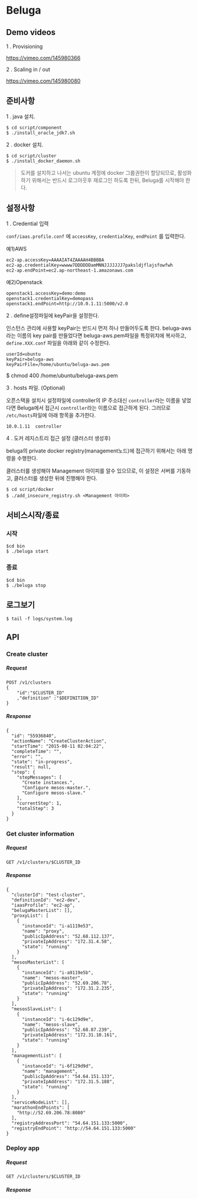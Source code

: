 # Beluga

## Demo videos

1 . Provisioning

https://vimeo.com/145980366

2 . Scaling in / out

https://vimeo.com/145980080

## 준비사항

1 . java 설치.
```
$ cd script/component
$ ./install_oracle_jdk7.sh
```

2 . docker 설치.

```
$ cd script/cluster
$ ./install_docker_daemon.sh
```

> 도커를 설치하고 나서는 ubuntu 계정에 docker 그룹권한이 할당되므로, 활성화하기 위해서는 반드시 로그아웃후 재로그인 하도록 한뒤, Beluga를 시작해야 한다.

## 설정사항

1 . Credential 입력

`conf/iaas.profile.conf` 에 `accessKey`, `credentialKey`, `endPoint` 를 입력한다.

예1)AWS

```
ec2-ap.accessKey=AAAAIAT4ZAAAAH4BBBBA
ec2-ap.credentialKey=wwww7DDDDDDamMNNJJJJJJJ7paksldjflajsfowfwh
ec2-ap.endPoint=ec2.ap-northeast-1.amazonaws.com
```

예2)Openstack
```
openstack1.accessKey=demo:demo
openstack1.credentialKey=demopass
openstack1.endPoint=http://10.0.1.11:5000/v2.0
```


2 . define설정파일에 keyPair을 설정한다.

인스턴스 관리에 사용할 keyPair는 반드시 먼저 하나 만들어두도록 한다.
beluga-aws라는 이름의 key pair를 만들었다면 beluga-aws.pem파일을 특정위치에 복사하고, `define.XXX.conf` 파일을 아래와 같이 수정한다.

```
userId=ubuntu
keyPair=beluga-aws
keyPairFile=/home/ubuntu/beluga-aws.pem
```

$ chmod 400 /home/ubuntu/beluga-aws.pem

3 . hosts 파일. (Optional)

오픈스택을 설치시 설정파일에 controller의 IP 주소대신 `controller`라는 이름을 넣었다면 Beluga에서 접근시 `controller`라는 이름으로 접근하게 된다. 그러므로 `/etc/hosts`파일에 아래 항목을 추가한다.
```
10.0.1.11  controller
```

4 . 도커 레지스트리 접근 설정 (클러스터 생성후)

beluga의 private docker registry(management노드)에 접근하기 위해서는 아래 명령을 수행한다.

클러스터를 생성해야 Management 아이피를 알수 있으므로, 이 설정은 서버를 기동하고, 클러스터를 생성한 뒤에 진행해야 한다.
```
$ cd script/docker
$ ./add_insecure_registry.sh <Management 아이피>
```

## 서비스시작/종료

### 시작
```
$cd bin
$ ./beluga start
```
### 종료
```
$cd bin
$ ./beluga stop
```

## 로그보기
```
$ tail -f logs/system.log
```


## API

### Create cluster
##### Request
```
POST /v1/clusters
{
    "id":"$CLUSTER_ID"
    ,"definition" :"$DEFINITION_ID"
}
```
##### Response
```
{
  "id": "55936840",
  "actionName": "CreateClusterAction",
  "startTime": "2015-08-11 02:04:22",
  "completeTime": "",
  "error": "",
  "state": "in-progress",
  "result": null,
  "step": {
    "stepMessages": [
      "Create instances.",
      "Configure mesos-master.",
      "Configure mesos-slave."
    ],
    "currentStep": 1,
    "totalStep": 3
  }
}
```


### Get cluster information
##### Request
```
GET /v1/clusters/$CLUSTER_ID
```
##### Response
```
{
  "clusterId": "test-cluster",
  "definitionId": "ec2-dev",
  "iaasProfile": "ec2-ap",
  "belugaMasterList": [],
  "proxyList": [
    {
      "instanceId": "i-a1119e53",
      "name": "proxy",
      "publicIpAddress": "52.68.112.137",
      "privateIpAddress": "172.31.4.58",
      "state": "running"
    }
  ],
  "mesosMasterList": [
    {
      "instanceId": "i-a9119e5b",
      "name": "mesos-master",
      "publicIpAddress": "52.69.206.78",
      "privateIpAddress": "172.31.2.235",
      "state": "running"
    }
  ],
  "mesosSlaveList": [
    {
      "instanceId": "i-6c129d9e",
      "name": "mesos-slave",
      "publicIpAddress": "52.68.87.239",
      "privateIpAddress": "172.31.10.161",
      "state": "running"
    }
  ],
  "managementList": [
    {
      "instanceId": "i-6f129d9d",
      "name": "management",
      "publicIpAddress": "54.64.151.133",
      "privateIpAddress": "172.31.5.188",
      "state": "running"
    }
  ],
  "serviceNodeList": [],
  "marathonEndPoints": [
    "http://52.69.206.78:8080"
  ],
  "registryAddressPort": "54.64.151.133:5000",
  "registryEndPoint": "http://54.64.151.133:5000"
}
```


### Deploy app
##### Request
```
GET /v1/clusters/$CLUSTER_ID
```
##### Response
```

```
